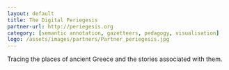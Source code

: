 ```yaml
---
layout: default
title: The Digital Periegesis
partner-url: http://periegesis.org
category: [semantic annotation, gazetteers, pedagogy, visualisation]
logo: /assets/images/partners/Partner_periegesis.jpg
---
```


Tracing the places of ancient Greece and the stories associated with them.
